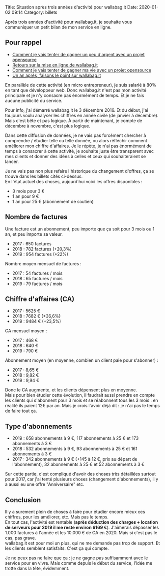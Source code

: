 Title: Situation après trois années d'activité pour wallabag.it
Date: 2020-01-02 09:14
Category: billets

Après trois années d'activité pour wallabag.it, je souhaite vous communiquer un petit bilan de mon service en ligne.

## Pour rappel

* [Comment je vais tenter de gagner un peu d'argent avec un projet opensource]({filename}service-wallabag-it.md)
* [Retours sur la mise en ligne de wallabag.it]({filename}retours-mise-ligne-wallabagit.md)
* [Comment je vais tenter de gagner ma vie avec un projet opensource]({filename}comment-je-vais-tenter-de-gagner-ma-vie-avec-un-projet-opensource.md)
* [Un an après, faisons le point sur wallabag.it]({filename}un-an-apres-faisons-le-point-sur-wallabag-it.md)

En parallèle de cette activité (en micro entrepreneur), je suis salarié à 80% en tant que développeur web. Donc wallabag.it n'est pas mon activité principale et je n'y consacre pas énormément de temps. Et je ne fais aucune publicité du service.

Pour info, j'ai démarré wallabag.it le 3 décembre 2016. Et du début, j'ai toujours voulu analyser les chiffres en année civile (de janvier à décembre). Mais c'est bête et pas logique. À partir de maintenant, je compte de décembre à novembre, c'est plus logique.

Dans cette diffusion de données, je ne vais pas forcément chercher à comprendre / étudier telle ou telle donnée, ou alors réfléchir comment améliorer mon chiffre d'affaires. Je le répète, je n'ai pas énormément de temps à consacrer à cette activité, je souhaite juste être transparent avec mes clients et donner des idées à celles et ceux qui souhaiteraient se lancer.

Je ne vais pas non plus refaire l'historique du changement d'offres, ça se trouve dans les billets cités ci-dessus.  
En l'état actuel des choses, aujourd'hui voici les offres disponibles :

* 3 mois pour 3 €
* 1 an pour 9 €
* 1 an pour 25 € (abonnement de soutien)

## Nombre de factures

Une facture est un abonnement, peu importe que ça soit pour 3 mois ou 1 an, et peu importe sa valeur.

* 2017 : 650 factures
* 2018 : 782 factures (+20,3%)
* 2019 : 954 factures (+22%)

Nombre moyen mensuel de factures :

* 2017 : 54 factures / mois
* 2018 : 65 factures / mois
* 2019 : 79 factures / mois

## Chiffre d'affaires (CA)

* 2017 : 5625 €
* 2018 : 7682 € (+36,6%)
* 2019 : 9484 € (+23,5%)

CA mensuel moyen :

* 2017 : 468 €
* 2018 : 640 €
* 2019 : 790 €

Abonnement moyen (en moyenne, combien un client paie pour s'abonner) :

* 2017 : 8,65 €
* 2018 : 9,82 €
* 2019 : 9,94 €

Donc le CA augmente, et les clients dépensent plus en moyenne.  
Mais pour bien étudier cette évolution, il faudrait aussi prendre en compte les clients qui s'abonnent pour 3 mois et se réabonnent tous les 3 mois : en réalité ils paient 12€ par an. Mais je crois l'avoir déjà dit : je n'ai pas le temps de faire tout ça.

## Type d'abonnements

* 2019 : 658 abonnements à 9 €, 117 abonnements à 25 € et 173 abonnements à 3 €
* 2018 : 532 abonnements à 9 €, 93 abonnements à 25 € et 161 abonnements à 3 €
* 2017 : 342 abonnements à 9 € (+145 à 12 €, prix au départ de l'abonnement), 32 abonnements à 25 € et 52 abonnements à 3 €

Sur cette partie, c'est compliqué d'avoir des choses très détaillées surtout pour 2017, car j'ai tenté plusieurs choses (changement d'abonnements), il y a aussi eu une offre "Anniversaire" etc.

## Conclusion

Il y a surement plein de choses à faire pour étudier encore mieux ces chiffres, pour les améliorer, etc. Mais pas le temps.  
En tout cas, l'activité est rentable (**après déduction des charges + location de serveurs pour 2019 il me reste environ 6169 €**). J'aimerais dépasser les 1.000 factures à l'année et les 10.000 € de CA en 2020. Mais si c'est pas le cas, pas grave.  
wallabag.it est pour moi un plus, qui ne me demande pas trop de support. Et les clients semblent satisfaits. C'est ça qui compte.

Je ne peux pas ne faire que ça : je ne gagne pas suffisamment avec le service pour en vivre. Mais comme depuis le début du service, l'idée me trotte dans la tête, évidemment.
